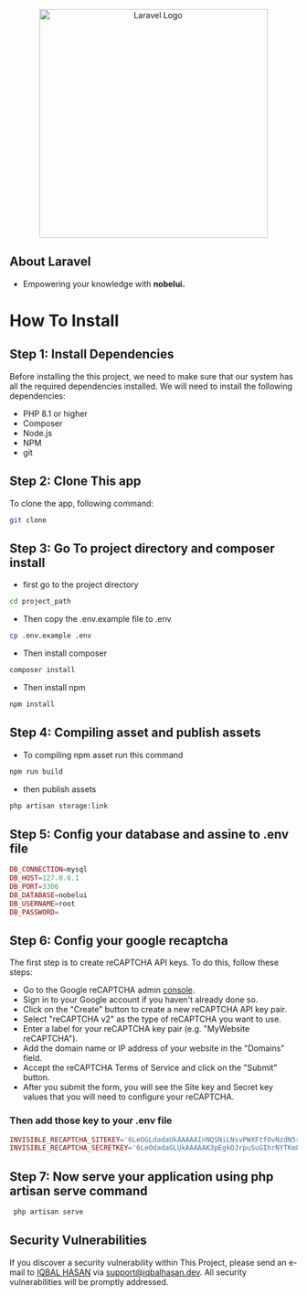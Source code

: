 <p align="center">
<a href="https://iqbalhasan.dev target="_blank"><img src="./resources/assets/admin-assets/img/logo.png" width="400" alt="Laravel Logo"></a>
</p>

## About Laravel

-   Empowering your knowledge with <b>nobelui.</b>

# How To Install

## Step 1: Install Dependencies

Before installing the this project, we need to make sure that our system has all the required dependencies installed. We will need to install the following dependencies:

-   PHP 8.1 or higher
-   Composer
-   Node.js
-   NPM
-   git

## Step 2: Clone This app

To clone the app, following command:

```bash
git clone
```

## Step 3: Go To project directory and composer install

-   first go to the project directory

```bash
cd project_path
```

-   Then copy the .env.example file to .env

```bash
cp .env.example .env
```

-   Then install composer

```bash
composer install
```

-   Then install npm

```bash
npm install
```

## Step 4: Compiling asset and publish assets

-   To compiling npm asset run this command

```bash
npm run build
```

-   then publish assets

```bash
php artisan storage:link
```

## Step 5: Config your database and assine to .env file

```php
DB_CONNECTION=mysql
DB_HOST=127.0.0.1
DB_PORT=3306
DB_DATABASE=nobelui
DB_USERNAME=root
DB_PASSWORD=
```

## Step 6: Config your google recaptcha

The first step is to create reCAPTCHA API keys. To do this, follow these steps:

-   Go to the Google reCAPTCHA admin <a href="https://www.google.com/recaptcha/">console</a>.
-   Sign in to your Google account if you haven't already done so.
-   Click on the "Create" button to create a new reCAPTCHA API key pair.
-   Select "reCAPTCHA v2" as the type of reCAPTCHA you want to use.
-   Enter a label for your reCAPTCHA key pair (e.g. "MyWebsite reCAPTCHA").
-   Add the domain name or IP address of your website in the "Domains" field.
-   Accept the reCAPTCHA Terms of Service and click on the "Submit" button.
-   After you submit the form, you will see the Site key and Secret key values that you will need to configure your reCAPTCHA.

### Then add those key to your .env file

```php
INVISIBLE_RECAPTCHA_SITEKEY='6LeOGLdadaUkAAAAAInNQSNiLNsvPWXFtfOvNzdN5rCi'
INVISIBLE_RECAPTCHA_SECRETKEY='6LeOdadaGLUkAAAAAK3pEgkOJrpuSuGIhrNYTKm8XGKR'
```

## Step 7: Now serve your application using php artisan serve command

```bash
 php artisan serve
```

## Security Vulnerabilities

If you discover a security vulnerability within This Project, please send an e-mail to <a href="https://iqbalhasan.dev" target="_blank">IQBAL HASAN</a> via [support@iqbalhasan.dev](mailto:support@iqbalhasan.dev). All security vulnerabilities will be promptly addressed.

